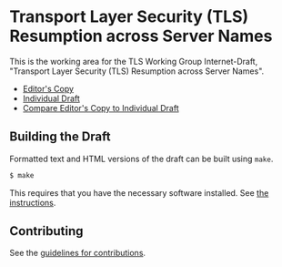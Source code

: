 # Transport Layer Security (TLS) Resumption across Server Names

This is the working area for the TLS Working Group Internet-Draft, "Transport
Layer Security (TLS) Resumption across Server Names".

* [Editor's Copy](https://vasilvv.github.io/tls-cross-sni-resumption/#go.draft-vvv-tls-cross-sni-resumption.html)
* [Individual Draft](https://tools.ietf.org/html/draft-vvv-tls-cross-sni-resumption)
* [Compare Editor's Copy to Individual Draft](https://vasilvv.github.io/tls-cross-sni-resumption/#go.draft-vvv-tls-cross-sni-resumption.diff)

## Building the Draft

Formatted text and HTML versions of the draft can be built using `make`.

```sh
$ make
```

This requires that you have the necessary software installed.  See
[the instructions](https://github.com/martinthomson/i-d-template/blob/master/doc/SETUP.md).


## Contributing

See the
[guidelines for contributions](https://github.com/vasilvv/tls-cross-sni-resumption/blob/main/CONTRIBUTING.md).
